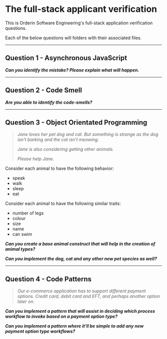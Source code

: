 # The full-stack applicant verification

This is Orderin Software Engineering's full-stack application verification questions.

Each of the below questions will folders with their associated files.

---

## Question 1 - Asynchronous JavaScript

**_Can you identify the mistake? Please explain what will happen._**

---

## Question 2 - Code Smell

**_Are you able to identify the code-smells?_**

---

## Question 3 - Object Orientated Programming

> _Jane loves her pet dog and cat. But something is strange as the dog isn't barking and the cat isn't meowing._
>
> _Jane is also considering getting other animals._
>
> _Please help Jane._

Consider each animal to have the following behavior:

- speak
- walk
- sleep
- eat

Consider each animal to have the following similar traits:

- number of legs
- colour
- size
- name
- can swim

**_Can you create a base animal construct that will help in the creation of animal types?_**

**_Can you implement the dog, cat and any other new pet species as well?_**

---

## Question 4 - Code Patterns

> _Our e-commerce application has to support different payment options. Credit card, debit card and EFT, and perhaps another option later on._

**_Can you implement a pattern that will assist in deciding which process workflow to invoke based on a payment option type?_**

**_Can you implement a pattern where it'll be simple to add any new payment option type workflows?_**
